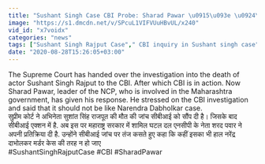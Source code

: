 ```yaml
---
title: "Sushant Singh Case CBI Probe: Sharad Pawar \u0915\u093e \u0924\u0902\u091c, Dabholkar Case \u091c\u0948\u0938\u093e \u0939\u093e\u0932 \u0928\u093e \u0939\u094b \u0935\u0928\u0907\u0902\u0921\u093f\u092f\u093e \u0939\u093f\u0902\u0926\u0940"
image: "https://s1.dmcdn.net/v/SPcuL1VIFVUuHBvUL/x240"
vid_id: "x7voidx"
categories: "news"
tags: ["Sushant Singh Rajput Case"," CBI inquiry in Sushant singh case"," Sharad pawar"]
date: "2020-08-28T15:26:05+03:00"
---
```

The Supreme Court has handed over the investigation into the death of actor Sushant Singh Rajput to the CBI. After which CBI is in action. Now Sharad Pawar, leader of the  NCP, who is involved in the Maharashtra government, has given his response. He stressed on the CBI investigation and said that it should not be like Narendra Dabholkar  case.  <br>सुप्रीम कोर्ट ने अभिनेता सुशांत सिंह राजपूत की मौत की जांच सीबीआई को सौंप दी है। जिसके बाद सीबीआई एक्शन में है. अब इस पर महाराष्ट्र सरकार में शामिल घटल दल एनसीपी के नेता शरद पवार ने अपनी प्रतिक्रिया दी है. उन्होंने सीबीआई जांच पर तंज कसते हुए कहा कि कहीं इसका भी हाल नरेंद्र दाभोलकर मर्डर केस की तरह न हो जाए  <br>#SushantSinghRajputCase #CBI #SharadPawar
